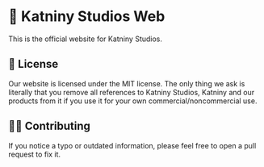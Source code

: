 # 💫 Katniny Studios Web
This is the official website for Katniny Studios.

## 📃 License
Our website is licensed under the MIT license. The only thing we ask is literally that you remove all references to Katniny Studios, Katniny and our products from it if you use it for your own commercial/noncommercial use.

## 🧑‍💻 Contributing
If you notice a typo or outdated information, please feel free to open a pull request to fix it.